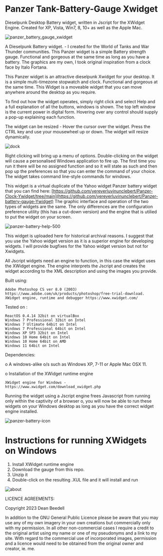 # Panzer Tank-Battery-Gauge Xwidget
 
Dieselpunk Desktop Battery widget, written in Jscript for the XWidget Engine. Created for XP, Vista, Win7, 8, 10+ as well as the Apple Mac.

![panzer_battery_gauge_xwidget](https://github.com/yereverluvinunclebert/Panzer-Tank-Battery-Gauge-Xwidget/assets/2788342/49e17573-a955-4509-ad76-bb8c7a2db72e)

A Dieselpunk Battery widget. - I created for the World of Tanks and War Thunder communities. This Panzer widget is a simple Battery strength gauge. Functional and gorgeous at the same time as long as you have a battery. The graphics are my own, I took original inspiration from a clock face by Italo Fortana.

This Panzer widget is an attractive dieselpunk Xwidget for your desktop. It is a simple multi-timezone stopwatch and clock. Functional and gorgeous at the same time. This Widget is a moveable widget that you can move anywhere around the desktop as you require.

To find out how the widget operates, simply right click and select Help and a full explanation of all the buttons, windows is shown. The top left window is the current power in digital form. Hovering over any control should supply a pop-up explaining each function.

The widget can be resized - Hover the cursor over the widget. Press the CTRL key and use your mousewheel up or down. The widget will resize dynamically.

![dock](https://github.com/yereverluvinunclebert/Panzer-Tank-Battery-Gauge-Xwidget/assets/2788342/5905175f-c798-4749-b370-b493d9c9f3a9)

Right clicking will bring up a menu of options. Double-clicking on the widget will cause a personalised Windows application to fire up. The first time you run it there will be no assigned function and so it will state as such and then pop up the preferences so that you can enter the command of your choice. The widget takes command line-style commands for windows.

This widget is a virtual duplicate of the Yahoo widget Panzer battery widget that 
you can find here: [https://github.com/yereverluvinunclebert/Panzer-Clock-Ywidget/tree/main](https://github.com/yereverluvinunclebert/Panzer-battery-gauge-Ywidget)
The graphic interface and operation of the two types of widgets are the same. The 
only differences are the configuration preference utility (this has a cut-down 
version) and the engine that is utilied to put the widget on your screen.

![panzer-battery-help-500](https://github.com/yereverluvinunclebert/Panzer-Tank-Battery-Gauge-Xwidget/assets/2788342/fc1cb570-b610-4ba6-b430-59e2ec35d84f)

This widget is uploaded here for historical archival reasons. I suggest that you 
use the Yahoo widget version as it is a superior engine for developing widgets. 
I will provide bugfixes for the Yahoo widget version but not for Xwidgets.

All Jscript widgets need an engine to function, in this case the widget uses 
the XWidget engine. The engine interprets the Jscript and creates the widget 
according to the XML description and using the images you provide. 

Built using: 

	Adobe Photoshop CS ver 8.0 (2003)  https://www.adobe.com/uk/products/photoshop/free-trial-download.   
	XWidget engine, runtime and debugger https://www.xwidget.com/   

Tested on :

	ReactOS 0.4.14 32bit on virtualBox    
	Windows 7 Professional 32bit on Intel    
	Windows 7 Ultimate 64bit on Intel    
	Windows 7 Professional 64bit on Intel    
	Windows XP SP3 32bit on Intel    
	Windows 10 Home 64bit on Intel    
	Windows 10 Home 64bit on AMD    
	Windows 11 64bit on Intel  
	
Dependencies:

o A windows-alike o/s such as Windows XP, 7-11 or Apple Mac OSX 11.    	

o Installation of the XWidget runtime engine  

	XWidget engine for Windows - https://www.xwidget.com/download_xwidget.php

Running the widget using a Jscript engine frees Javascript from running only 
within the captivity of a browser o, you will now be able to run these widgets on 
your Windows desktop as long as you have the correct widget engine installed.

 ![panzer-battery-icon](https://github.com/yereverluvinunclebert/Panzer-Tank-Battery-Gauge-Xwidget/assets/2788342/c02d8cd9-c4ba-40b6-bf5a-463759cdf189)

Instructions for running XWidgets on Windows
=================================================

1. Install XWidget runtime engine
2. Download the gauge from this repo.
3. Unzip it
4. Double-click on the resulting .XUL file and it will install and run

![about](https://github.com/yereverluvinunclebert/Panzer-Tank-Battery-Gauge-Xwidget/assets/2788342/b41907bb-2bc2-4b0c-b829-78dcd5a8fd85)


LICENCE AGREEMENTS:

Copyright 2023 Dean Beedell

In addition to the GNU General Public Licence please be aware that you may use
any of my own imagery in your own creations but commercially only with my
permission. In all other non-commercial cases I require a credit to the
original artist using my name or one of my pseudonyms and a link to my site.
With regard to the commercial use of incorporated images, permission and a
licence would need to be obtained from the original owner and creator, ie. me.
